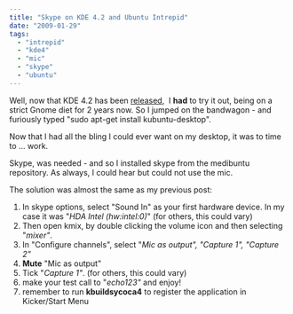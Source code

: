 ```yaml
---
title: "Skype on KDE 4.2 and Ubuntu Intrepid"
date: "2009-01-29"
tags: 
  - "intrepid"
  - "kde4"
  - "mic"
  - "skype"
  - "ubuntu"
---
```


Well, now that KDE 4.2 has been [released](http://www.internetnews.com/software/article.php/3799116/Is+KDE+42+the+Answer+to+the+Linux+Desktop.htm),  I **had** to try it out, being on a strict Gnome diet for 2 years now. So I jumped on the bandwagon - and furiously typed "sudo apt-get install kubuntu-desktop".

Now that I had all the bling I could ever want on my desktop, it was to time to ... work.

Skype, was needed - and so I installed skype from the medibuntu repository. As always, I could hear but could not use the mic.

The solution was almost the same as my previous post:

1. In skype options, select "Sound In" as your first hardware device. In my case it was "_HDA Intel (hw:intel:0)_" (for others, this could vary)
2. Then open kmix, by double clicking the volume icon and then selecting "_mixer"_.
3. In "Configure channels", select "_Mic as output", "Capture 1", "Capture 2"_
4. **Mute** "Mic as output"
5. Tick "_Capture 1"_. (for others, this could vary)
6. make your test call to "_echo123"_ and enjoy!
7. remember to run **kbuildsycoca4** to register the application in Kicker/Start Menu

